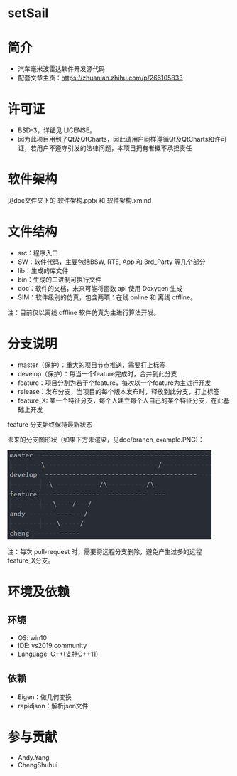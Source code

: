 # setSail

# 简介
- 汽车毫米波雷达软件开发源代码
- 配套文章主页：https://zhuanlan.zhihu.com/p/266105833

# 许可证
- BSD-3，详细见 LICENSE。
- 因为此项目用到了Qt及QtCharts，因此请用户同样遵循Qt及QtCharts和许可证，若用户不遵守引发的法律问题，本项目拥有者概不承担责任

# 软件架构
见doc文件夹下的 软件架构.pptx 和 软件架构.xmind


# 文件结构

- src：程序入口
- SW：软件代码，主要包括BSW, RTE, App 和 3rd_Party 等几个部分
- lib：生成的库文件
- bin：生成的二进制可执行文件
- doc：软件的文档，未来可能将函数 api 使用 Doxygen 生成
- SIM：软件级别的仿真，包含两项：在线 online 和 离线 offline。

注：目前仅以离线 offline 软件仿真为主进行算法开发。

# 分支说明

- master（保护）：重大的项目节点推送，需要打上标签
- develop（保护）：每当一个feature完成时，合并到此分支
- feature：项目分割为若干个feature，每次以一个feature为主进行开发
- release：发布分支，当项目的每个版本发布时，释放到此分支，打上标签
- feature_X: 某一个特征分支，每个人建立每个人自己的某个特征分支，在此基础上开发

feature 分支始终保持最新状态

未来的分支图形状（如果下方未渲染，见doc/branch_example.PNG)：

![理想的分支图形状](doc/branch_example.PNG)

注：每次 pull-request 时，需要将远程分支删除，避免产生过多的远程 feature_X分支。

# 环境及依赖

## 环境
- OS: win10
- IDE: vs2019 community
- Language: C++(支持C++11)

## 依赖
- Eigen：做几何变换
- rapidjson：解析json文件

# 参与贡献

- Andy.Yang
- ChengShuhui
